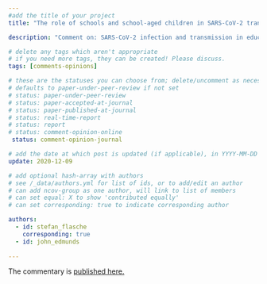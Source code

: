 ```yaml
---
#add the title of your project
title: "The role of schools and school-aged children in SARS-CoV-2 transmission" 

description: "Comment on: SARS-CoV-2 infection and transmission in educational settings: a prospective, cross-sectional analysis of infection clusters and outbreaks in England" 

# delete any tags which aren't appropriate
# if you need more tags, they can be created! Please discuss.
tags: [comments-opinions]

# these are the statuses you can choose from; delete/uncomment as necessary
# defaults to paper-under-peer-review if not set
# status: paper-under-peer-review
# status: paper-accepted-at-journal
# status: paper-published-at-journal
# status: real-time-report
# status: report
# status: comment-opinion-online
 status: comment-opinion-journal

# add the date at which post is updated (if applicable), in YYYY-MM-DD
update: 2020-12-09

# add optional hash-array with authors
# see /_data/authors.yml for list of ids, or to add/edit an author
# can add ncov-group as one author, will link to list of members
# can set equal: X to show 'contributed equally'
# can set corresponding: true to indicate corresponding author

authors:
  - id: stefan_flasche
    corresponding: true
  - id: john_edmunds
  
---
```


The commentary is [published here.](https://www.thelancet.com/journals/laninf/article/PIIS1473-3099(20)30927-0/fulltext) 

